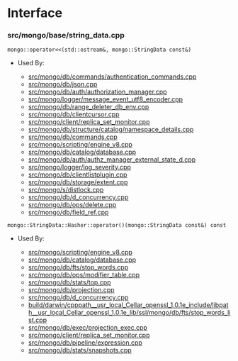 
# Interface

### src/mongo/base/string\_data.cpp

<div></div>

    mongo::operator<<(std::ostream&, mongo::StringData const&)

- Used By:

    - [src/mongo/db/commands/authentication\_commands.cpp](../database\_commands)
    - [src/mongo/db/json.cpp](../bson)
    - [src/mongo/db/auth/authorization\_manager.cpp](../authentication)
    - [src/mongo/logger/message\_event\_utf8\_encoder.cpp](../logging\_system)
    - [src/mongo/db/range\_deleter\_db\_env.cpp](../sharding)
    - [src/mongo/db/clientcursor.cpp](../client\_and\_operation\_tracking)
    - [src/mongo/client/replica\_set\_monitor.cpp](../cpp\_client\_driver)
    - [src/mongo/db/structure/catalog/namespace\_details.cpp](../storage\_layer\_structure)
    - [src/mongo/db/commands.cpp](../database\_commands)
    - [src/mongo/scripting/engine\_v8.cpp](../javascript\_libraries)
    - [src/mongo/db/catalog/database.cpp](../storage\_layer\_structure)
    - [src/mongo/db/auth/authz\_manager\_external\_state\_d.cpp](../authentication)
    - [src/mongo/logger/log\_severity.cpp](../logging\_system)
    - [src/mongo/db/clientlistplugin.cpp](../web\_server)
    - [src/mongo/db/storage/extent.cpp](../storage\_layer\_structure)
    - [src/mongo/s/distlock.cpp](../sharding)
    - [src/mongo/db/d\_concurrency.cpp](../concurrency)
    - [src/mongo/db/ops/delete.cpp](../core\_query\_system)
    - [src/mongo/db/field\_ref.cpp](../update\_system)

<div></div>

    mongo::StringData::Hasher::operator()(mongo::StringData const&) const

- Used By:

    - [src/mongo/scripting/engine\_v8.cpp](../javascript\_libraries)
    - [src/mongo/db/catalog/database.cpp](../storage\_layer\_structure)
    - [src/mongo/db/fts/stop\_words.cpp](../full\_text\_search\_module)
    - [src/mongo/db/ops/modifier\_table.cpp](../update\_system)
    - [src/mongo/db/stats/top.cpp](../utilities)
    - [src/mongo/db/projection.cpp](../core\_query\_system)
    - [src/mongo/db/d\_concurrency.cpp](../concurrency)
    - [build/darwin/cpppath\_\_usr\_local\_Cellar\_openssl\_1.0.1e\_include/libpath\_\_usr\_local\_Cellar\_openssl\_1.0.1e\_lib/ssl/mongo/db/fts/stop\_words\_list.cpp](../full\_text\_search\_module)
    - [src/mongo/db/exec/projection\_exec.cpp](../core\_query\_system)
    - [src/mongo/client/replica\_set\_monitor.cpp](../cpp\_client\_driver)
    - [src/mongo/db/pipeline/expression.cpp](../aggregation\_framework)
    - [src/mongo/db/stats/snapshots.cpp](../utilities)
